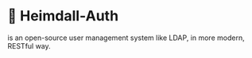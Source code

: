 # 🔐 Heimdall-Auth
is an open-source user management system like LDAP, in more modern, RESTful way. 
